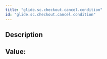 ```yaml
---
title: "glide.sc.checkout.cancel.condition"
id: "glide.sc.checkout.cancel.condition"
---
```

## Description



## Value: 
```

```